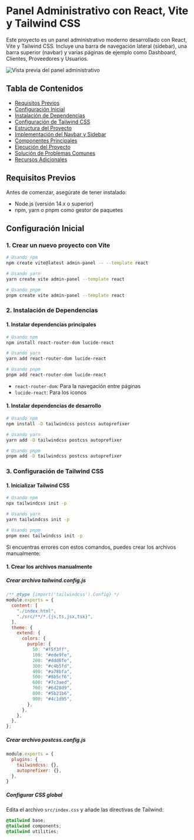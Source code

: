 # Panel Administrativo con React, Vite y Tailwind CSS

Este proyecto es un panel administrativo moderno desarrollado con React, Vite y Tailwind CSS. Incluye una barra de navegación lateral (sidebar), una barra superior (navbar) y varias páginas de ejemplo como Dashboard, Clientes, Proveedores y Usuarios.

![Vista previa del panel administrativo](https://hebbkx1anhila5yf.public.blob.vercel-storage.com/image-BmV2oEg0kTkOl29NiizeT6ZcY54W3o.png)

## Tabla de Contenidos

- [Requisitos Previos](#requisitos-previos)
- [Configuración Inicial](#configuración-inicial)
- [Instalación de Dependencias](#instalación-de-dependencias)
- [Configuración de Tailwind CSS](#configuración-de-tailwind-css)
- [Estructura del Proyecto](#estructura-del-proyecto)
- [Implementación del Navbar y Sidebar](#implementación-del-navbar-y-sidebar)
- [Componentes Principales](#componentes-principales)
- [Ejecución del Proyecto](#ejecución-del-proyecto)
- [Solución de Problemas Comunes](#solución-de-problemas-comunes)
- [Recursos Adicionales](#recursos-adicionales)

## Requisitos Previos

Antes de comenzar, asegúrate de tener instalado:

- Node.js (versión 14.x o superior)
- npm, yarn o pnpm como gestor de paquetes

## Configuración Inicial

### 1. Crear un nuevo proyecto con Vite

```bash
# Usando npm
npm create vite@latest admin-panel -- --template react

# Usando yarn
yarn create vite admin-panel --template react

# Usando pnpm
pnpm create vite admin-panel --template react
```

### 2. Instalación de Dependencias 

#### 1. Instalar dependencias principales

```bash
# Usando npm
npm install react-router-dom lucide-react

# Usando yarn
yarn add react-router-dom lucide-react

# Usando pnpm
pnpm add react-router-dom lucide-react
```
- `react-router-dom`: Para la navegación entre páginas
- `lucide-react`: Para los iconos

#### 1. Instalar dependencias de desarrollo

```bash
# Usando npm
npm install -D tailwindcss postcss autoprefixer

# Usando yarn
yarn add -D tailwindcss postcss autoprefixer

# Usando pnpm
pnpm add -D tailwindcss postcss autoprefixer
```

### 3. Configuración de Tailwind CSS

#### 1. Inicializar Tailwind CSS

```bash
# Usando npm
npx tailwindcss init -p

# Usando yarn
yarn tailwindcss init -p

# Usando pnpm
pnpm exec tailwindcss init -p
```

Si encuentras errores con estos comandos, puedes crear los archivos manualmente:

#### 1. Crear los archivos manualmente

##### Crear archivo tailwind.config.js

```javascript
/** @type {import('tailwindcss').Config} */
module.exports = {
  content: [
    "./index.html",
    "./src/**/*.{js,ts,jsx,tsx}",
  ],
  theme: {
    extend: {
      colors: {
        purple: {
          50: "#f5f3ff",
          100: "#ede9fe",
          200: "#ddd6fe",
          300: "#c4b5fd",
          400: "#a78bfa",
          500: "#8b5cf6",
          600: "#7c3aed",
          700: "#6d28d9",
          800: "#5b21b6",
          900: "#4c1d95",
        },
      },
    },
  },
};
```
#####  Crear archivo postcss.config.js

```javascript 
module.exports = {
  plugins: {
    tailwindcss: {},
    autoprefixer: {},
  },
}
```
#####  Configurar CSS global

Edita el archivo `src/index.css` y añade las directivas de Tailwind:

```css
@tailwind base;
@tailwind components;
@tailwind utilities;
```